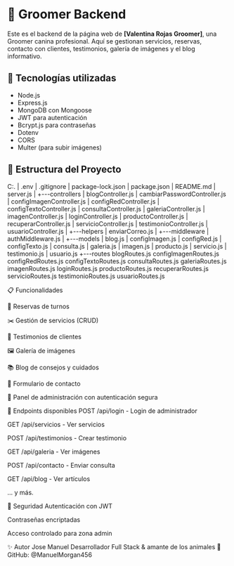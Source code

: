 # 🐶 Groomer Backend

Este es el backend de la página web de **[Valentina Rojas Groomer]**, una Groomer canina profesional. Aquí se gestionan servicios, reservas, contacto con clientes, testimonios, galería de imágenes y el blog informativo.

## 🚀 Tecnologías utilizadas

- Node.js
- Express.js
- MongoDB con Mongoose
- JWT para autenticación
- Bcrypt.js para contraseñas
- Dotenv
- CORS
- Multer (para subir imágenes)

## 📂 Estructura del Proyecto

C:.
|   .env
|   .gitignore
|   package-lock.json
|   package.json
|   README.md
|   server.js
|
+---controllers
|       blogController.js
|       cambiarPasswordController.js
|       configImagenController.js
|       configRedController.js
|       configTextoController.js
|       consultaController.js
|       galeriaController.js
|       imagenController.js
|       loginController.js
|       productoController.js
|       recuperarController.js
|       servicioController.js
|       testimonioController.js
|       usuarioController.js
|
+---helpers
|       enviarCorreo.js
|
+---middleware
|       authMiddleware.js
|
+---models
|       blog.js
|       configImagen.js
|       configRed.js
|       configTexto.js
|       consulta.js
|       galeria.js
|       imagen.js
|       producto.js
|       servicio.js
|       testimonio.js
|       usuario.js
+---routes
        blogRoutes.js
        configImagenRoutes.js
        configRedRoutes.js
        configTextoRoutes.js
        consultaRoutes.js
        galeriaRoutes.js
        imagenRoutes.js
        loginRoutes.js
        productoRoutes.js
        recuperarRoutes.js
        servicioRoutes.js
        testimonioRoutes.js
        usuarioRoutes.js






📋 Funcionalidades

📅 Reservas de turnos

✂️ Gestión de servicios (CRUD)

💬 Testimonios de clientes

🖼️ Galería de imágenes

📚 Blog de consejos y cuidados

📩 Formulario de contacto

👥 Panel de administración con autenticación segura

📮 Endpoints disponibles
POST /api/login - Login de administrador

GET /api/servicios - Ver servicios

POST /api/testimonios - Crear testimonio

GET /api/galeria - Ver imágenes

POST /api/contacto - Enviar consulta

GET /api/blog - Ver artículos

... y más.

🔐 Seguridad
Autenticación con JWT

Contraseñas encriptadas

Acceso controlado para zona admin

✨ Autor
Jose Manuel
Desarrollador Full Stack & amante de los animales 🐾
GitHub: @ManuelMorgan456